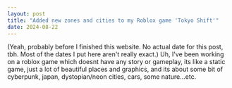 ```yaml
---
layout: post
title: "Added new zones and cities to my Roblox game 'Tokyo Shift'"
date: 2024-08-22
---
```


(Yeah, probably before I finished this website. No actual date for this post, tbh. Most of the dates I put here aren't really exact.) Uh, I've been working on a roblox game which doesnt have any story or gameplay, its like a static game, just a lot of beautiful places and graphics, and its about some bit of cyberpunk, japan, dystopian/neon cities, cars, some nature...etc.
